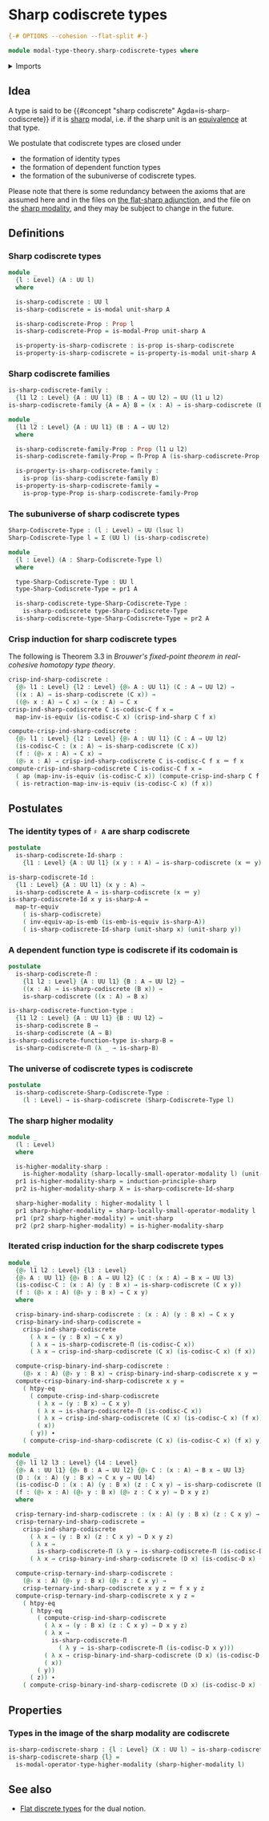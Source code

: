 # Sharp codiscrete types

```agda
{-# OPTIONS --cohesion --flat-split #-}

module modal-type-theory.sharp-codiscrete-types where
```

<details><summary>Imports</summary>

```agda
open import foundation.action-on-identifications-functions
open import foundation.dependent-pair-types
open import foundation.embeddings
open import foundation.equivalences
open import foundation.function-extensionality
open import foundation.function-types
open import foundation.identity-types
open import foundation.propositions
open import foundation.transport-along-equivalences
open import foundation.universe-levels

open import modal-type-theory.sharp-modality

open import orthogonal-factorization-systems.higher-modalities
open import orthogonal-factorization-systems.modal-operators
```

</details>

## Idea

A type is said to be {{#concept "sharp codiscrete" Agda=is-sharp-codiscrete}} if
it is [sharp](modal-type-theory.sharp-modality.md) modal, i.e. if the sharp unit
is an [equivalence](foundation-core.equivalences.md) at that type.

We postulate that codiscrete types are closed under

- the formation of identity types
- the formation of dependent function types
- the formation of the subuniverse of codiscrete types.

Please note that there is some redundancy between the axioms that are assumed
here and in the files on
[the flat-sharp adjunction](modal-type-theory.flat-sharp-adjunction.md), and the
file on the [sharp modality](modal-type-theory.sharp-modality.md), and they may
be subject to change in the future.

## Definitions

### Sharp codiscrete types

```agda
module _
  {l : Level} (A : UU l)
  where

  is-sharp-codiscrete : UU l
  is-sharp-codiscrete = is-modal unit-sharp A

  is-sharp-codiscrete-Prop : Prop l
  is-sharp-codiscrete-Prop = is-modal-Prop unit-sharp A

  is-property-is-sharp-codiscrete : is-prop is-sharp-codiscrete
  is-property-is-sharp-codiscrete = is-property-is-modal unit-sharp A
```

### Sharp codiscrete families

```agda
is-sharp-codiscrete-family :
  {l1 l2 : Level} {A : UU l1} (B : A → UU l2) → UU (l1 ⊔ l2)
is-sharp-codiscrete-family {A = A} B = (x : A) → is-sharp-codiscrete (B x)

module _
  {l1 l2 : Level} {A : UU l1} (B : A → UU l2)
  where

  is-sharp-codiscrete-family-Prop : Prop (l1 ⊔ l2)
  is-sharp-codiscrete-family-Prop = Π-Prop A (is-sharp-codiscrete-Prop ∘ B)

  is-property-is-sharp-codiscrete-family :
    is-prop (is-sharp-codiscrete-family B)
  is-property-is-sharp-codiscrete-family =
    is-prop-type-Prop is-sharp-codiscrete-family-Prop
```

### The subuniverse of sharp codiscrete types

```agda
Sharp-Codiscrete-Type : (l : Level) → UU (lsuc l)
Sharp-Codiscrete-Type l = Σ (UU l) (is-sharp-codiscrete)

module _
  {l : Level} (A : Sharp-Codiscrete-Type l)
  where

  type-Sharp-Codiscrete-Type : UU l
  type-Sharp-Codiscrete-Type = pr1 A

  is-sharp-codiscrete-type-Sharp-Codiscrete-Type :
    is-sharp-codiscrete type-Sharp-Codiscrete-Type
  is-sharp-codiscrete-type-Sharp-Codiscrete-Type = pr2 A
```

### Crisp induction for sharp codiscrete types

The following is Theorem 3.3 in _Brouwer's fixed-point theorem in real-cohesive
homotopy type theory_.

```agda
crisp-ind-sharp-codiscrete :
  {@♭ l1 : Level} {l2 : Level} {@♭ A : UU l1} (C : A → UU l2) →
  ((x : A) → is-sharp-codiscrete (C x)) →
  ((@♭ x : A) → C x) → (x : A) → C x
crisp-ind-sharp-codiscrete C is-codisc-C f x =
  map-inv-is-equiv (is-codisc-C x) (crisp-ind-sharp C f x)

compute-crisp-ind-sharp-codiscrete :
  {@♭ l1 : Level} {l2 : Level} {@♭ A : UU l1} (C : A → UU l2)
  (is-codisc-C : (x : A) → is-sharp-codiscrete (C x))
  (f : (@♭ x : A) → C x) →
  (@♭ x : A) → crisp-ind-sharp-codiscrete C is-codisc-C f x ＝ f x
compute-crisp-ind-sharp-codiscrete C is-codisc-C f x =
  ( ap (map-inv-is-equiv (is-codisc-C x)) (compute-crisp-ind-sharp C f x)) ∙
  ( is-retraction-map-inv-is-equiv (is-codisc-C x) (f x))
```

## Postulates

### The identity types of `♯ A` are sharp codiscrete

```agda
postulate
  is-sharp-codiscrete-Id-sharp :
    {l1 : Level} {A : UU l1} (x y : ♯ A) → is-sharp-codiscrete (x ＝ y)

is-sharp-codiscrete-Id :
  {l1 : Level} {A : UU l1} (x y : A) →
  is-sharp-codiscrete A → is-sharp-codiscrete (x ＝ y)
is-sharp-codiscrete-Id x y is-sharp-A =
  map-tr-equiv
    ( is-sharp-codiscrete)
    ( inv-equiv-ap-is-emb (is-emb-is-equiv is-sharp-A))
    ( is-sharp-codiscrete-Id-sharp (unit-sharp x) (unit-sharp y))
```

### A dependent function type is codiscrete if its codomain is

```agda
postulate
  is-sharp-codiscrete-Π :
    {l1 l2 : Level} {A : UU l1} {B : A → UU l2} →
    ((x : A) → is-sharp-codiscrete (B x)) →
    is-sharp-codiscrete ((x : A) → B x)

is-sharp-codiscrete-function-type :
  {l1 l2 : Level} {A : UU l1} {B : UU l2} →
  is-sharp-codiscrete B →
  is-sharp-codiscrete (A → B)
is-sharp-codiscrete-function-type is-sharp-B =
  is-sharp-codiscrete-Π (λ _ → is-sharp-B)
```

### The universe of codiscrete types is codiscrete

```agda
postulate
  is-sharp-codiscrete-Sharp-Codiscrete-Type :
    (l : Level) → is-sharp-codiscrete (Sharp-Codiscrete-Type l)
```

### The sharp higher modality

```agda
module _
  (l : Level)
  where

  is-higher-modality-sharp :
    is-higher-modality (sharp-locally-small-operator-modality l) (unit-sharp)
  pr1 is-higher-modality-sharp = induction-principle-sharp
  pr2 is-higher-modality-sharp X = is-sharp-codiscrete-Id-sharp

  sharp-higher-modality : higher-modality l l
  pr1 sharp-higher-modality = sharp-locally-small-operator-modality l
  pr1 (pr2 sharp-higher-modality) = unit-sharp
  pr2 (pr2 sharp-higher-modality) = is-higher-modality-sharp
```

### Iterated crisp induction for the sharp codiscrete types

```agda
module _
  {@♭ l1 l2 : Level} {l3 : Level}
  {@♭ A : UU l1} {@♭ B : A → UU l2} (C : (x : A) → B x → UU l3)
  (is-codisc-C : (x : A) (y : B x) → is-sharp-codiscrete (C x y))
  (f : (@♭ x : A) (@♭ y : B x) → C x y)
  where

  crisp-binary-ind-sharp-codiscrete : (x : A) (y : B x) → C x y
  crisp-binary-ind-sharp-codiscrete =
    crisp-ind-sharp-codiscrete
      ( λ x → (y : B x) → C x y)
      ( λ x → is-sharp-codiscrete-Π (is-codisc-C x))
      ( λ x → crisp-ind-sharp-codiscrete (C x) (is-codisc-C x) (f x))

  compute-crisp-binary-ind-sharp-codiscrete :
    (@♭ x : A) (@♭ y : B x) → crisp-binary-ind-sharp-codiscrete x y ＝ f x y
  compute-crisp-binary-ind-sharp-codiscrete x y =
    ( htpy-eq
      ( compute-crisp-ind-sharp-codiscrete
        ( λ x → (y : B x) → C x y)
        ( λ x → is-sharp-codiscrete-Π (is-codisc-C x))
        ( λ x → crisp-ind-sharp-codiscrete (C x) (is-codisc-C x) (f x))
        ( x))
      ( y)) ∙
    ( compute-crisp-ind-sharp-codiscrete (C x) (is-codisc-C x) (f x) y)

module _
  {@♭ l1 l2 l3 : Level} {l4 : Level}
  {@♭ A : UU l1} {@♭ B : A → UU l2} {@♭ C : (x : A) → B x → UU l3}
  (D : (x : A) (y : B x) → C x y → UU l4)
  (is-codisc-D : (x : A) (y : B x) (z : C x y) → is-sharp-codiscrete (D x y z))
  (f : (@♭ x : A) (@♭ y : B x) (@♭ z : C x y) → D x y z)
  where

  crisp-ternary-ind-sharp-codiscrete : (x : A) (y : B x) (z : C x y) → D x y z
  crisp-ternary-ind-sharp-codiscrete =
    crisp-ind-sharp-codiscrete
      ( λ x → (y : B x) (z : C x y) → D x y z)
      ( λ x →
        is-sharp-codiscrete-Π (λ y → is-sharp-codiscrete-Π (is-codisc-D x y)))
      ( λ x → crisp-binary-ind-sharp-codiscrete (D x) (is-codisc-D x) (f x))

  compute-crisp-ternary-ind-sharp-codiscrete :
    (@♭ x : A) (@♭ y : B x) (@♭ z : C x y) →
    crisp-ternary-ind-sharp-codiscrete x y z ＝ f x y z
  compute-crisp-ternary-ind-sharp-codiscrete x y z =
    ( htpy-eq
      ( htpy-eq
        ( compute-crisp-ind-sharp-codiscrete
          ( λ x → (y : B x) (z : C x y) → D x y z)
          ( λ x →
            is-sharp-codiscrete-Π
              ( λ y → is-sharp-codiscrete-Π (is-codisc-D x y)))
          ( λ x → crisp-binary-ind-sharp-codiscrete (D x) (is-codisc-D x) (f x))
          ( x))
        ( y))
      ( z)) ∙
    ( compute-crisp-binary-ind-sharp-codiscrete (D x) (is-codisc-D x) (f x) y z)
```

## Properties

### Types in the image of the sharp modality are codiscrete

```agda
is-sharp-codiscrete-sharp : {l : Level} (X : UU l) → is-sharp-codiscrete (♯ X)
is-sharp-codiscrete-sharp {l} =
  is-modal-operator-type-higher-modality (sharp-higher-modality l)
```

## See also

- [Flat discrete types](modal-type-theory.flat-discrete-crisp-types.md) for the
  dual notion.
